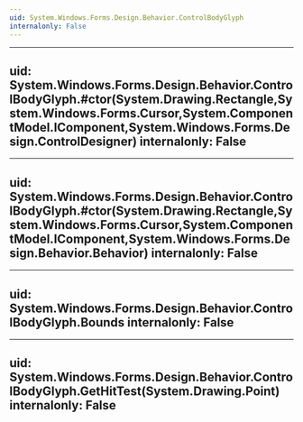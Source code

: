 ```yaml
---
uid: System.Windows.Forms.Design.Behavior.ControlBodyGlyph
internalonly: False
---
```


---
uid: System.Windows.Forms.Design.Behavior.ControlBodyGlyph.#ctor(System.Drawing.Rectangle,System.Windows.Forms.Cursor,System.ComponentModel.IComponent,System.Windows.Forms.Design.ControlDesigner)
internalonly: False
---

---
uid: System.Windows.Forms.Design.Behavior.ControlBodyGlyph.#ctor(System.Drawing.Rectangle,System.Windows.Forms.Cursor,System.ComponentModel.IComponent,System.Windows.Forms.Design.Behavior.Behavior)
internalonly: False
---

---
uid: System.Windows.Forms.Design.Behavior.ControlBodyGlyph.Bounds
internalonly: False
---

---
uid: System.Windows.Forms.Design.Behavior.ControlBodyGlyph.GetHitTest(System.Drawing.Point)
internalonly: False
---
